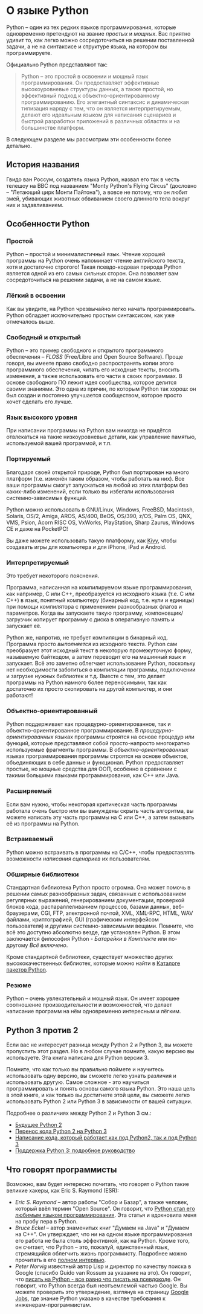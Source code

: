 # О языке Python

Python – один из тех редких языков программирования, которые одновременно претендуют на звание _простых_ и _мощных_. Вас приятно удивит то, как легко можно сосредоточиться на решении поставленной задачи, а не на синтаксисе и структуре языка, на котором вы программируете.

Официально Python представляют так:

> Python – это простой в освоении и мощный язык программирования. Он предоставляет эффективные высокоуровневые структуры данных, а также простой, но эффективный подход к объектно-ориентированному программированию. Его элегантный синтаксис и динамическая типизация наряду с тем, что он является интерпретируемым, делают его идеальным языком для написания сценариев и быстрой разработки приложений в различных областях и на большинстве платформ.

В следующем разделе мы рассмотрим эти особенности более детально.

## История названия

Гвидо ван Россум, создатель языка Python, назвал его так в честь телешоу на BBC под названием "Monty Python's Flying Circus" (дословно – "Летающий цирк Монти Пайтона"), а вовсе не потому, что он любит змей, убивающих животных обвиванием своего длинного тела вокруг них и задавливанием.

## Особенности Python

### Простой

Python – простой и минималистичный язык. Чтение хорошей программы на Python очень напоминает чтение английского текста, хотя и достаточно строгого! Такая псевдо-кодовая природа Python является одной из его самых сильных сторон. Она позволяет вам сосредоточиться на решении задачи, а не на самом языке.

### Лёгкий в освоении

Как вы увидите, на Python чрезвычайно легко начать программировать. Python обладает исключительно простым синтаксисом, как уже отмечалось выше.

### Свободный и открытый

Python – это пример свободного и открытого программного обеспечения – _FLOSS_ (Free/Libre and Open Source Software). Проще говоря, вы имеете право свободно распространять копии этого программного обеспечения, читать его исходные тексты, вносить изменения, а также использовать его части в своих программах. В основе свободного ПО лежит идея сообщества, которое делится своими знаниями. Это одна из причин, по которым Python так хорош: он был создан и постоянно улучшается сообществом, которое просто хочет сделать его лучше.

### Язык высокого уровня

При написании программы на Python вам никогда не придётся отвлекаться на такие низкоуровневые детали, как управление памятью, используемой вашей программой, и т.п.

### Портируемый

Благодаря своей открытой природе, Python был портирован на много платформ (т.е. изменён таким образом, чтобы работать на них). Все ваши программы смогут запускаться на любой из этих платформ без каких-либо изменений, если только вы избегали использования системно-зависимых функций.

Python можно использовать в GNU/Linux, Windows, FreeBSD, Macintosh, Solaris, OS/2, Amiga, AROS, AS/400, BeOS, OS/390, z/OS, Palm OS, QNX, VMS, Psion, Acorn RISC OS, VxWorks, PlayStation, Sharp Zaurus, Windows CE и даже на PocketPC!

Вы даже можете использовать такую платформу, как [Kivy](http://kivy.org), чтобы создавать игры для компьютера _и_ для iPhone, iPad и Android.

### Интерпретируемый

Это требует некоторого пояснения.

Программа, написанная на компилируемом языке программирования, как например, C или C++, преобразуется из исходного языка (т.е. C или C++) в язык, понятный компьютеру (бинарный код, т.е. нули и единицы) при помощи компилятора с применением разнообразных флагов и параметров. Когда вы запускаете такую программу, компоновщик/загрузчик копирует программу с диска в оперативную память и запускает её.

Python же, напротив, не требует компиляции в бинарный код. Программа просто _выполняется_ из исходного текста. Python сам преобразует этот исходный текст в некоторую промежуточную форму, называемую байткодом, а затем переводит его на машинный язык и запускает. Всё это заметно облегчает использование Python, поскольку нет необходимости заботиться о компиляции программы, подключении и загрузке нужных библиотек и т.д. Вместе с тем, это делает программы на Python намного более переносимыми, так как достаточно их просто скопировать на другой компьютер, и они работают!

### Объектно-ориентированный

Python поддерживает как процедурно-ориентированное, так и объектно-ориентированное программирование. В _процедурно-ориентированных_ языках программы строятся на основе процедур или функций, которые представляют собой просто-напросто многократно используемые фрагменты программы. В _объектно-ориентированных_ языках программирования программы строятся на основе объектов, объединяющих в себе данные и функционал. Python предоставляет простые, но мощные средства для ООП, особенно в сравнении с такими большими языками программирования, как C++ или Java.

### Расширяемый

Если вам нужно, чтобы некоторая критическая часть программы работала очень быстро или вы вынуждены скрыть часть алгоритма, вы можете написать эту часть программы на C или C++, а затем вызывать её из программы на Python.

### Встраиваемый

Python можно встраивать в программы на C/C++, чтобы предоставлять возможности _написания сценариев_ их пользователям.

### Обширные библиотеки

Стандартная библиотека Python просто огромна. Она может помочь в решении самых разнообразных задач, связанных с использованием регулярных выражений, генерированием документации, проверкой блоков кода, распараллеливанием процессов, базами данных, веб-браузерами, CGI, FTP, электронной почтой, XML, XML-RPC, HTML, WAV файлами, криптографией, GUI (графическим интерфейсом пользователя) и другими системно-зависимыми вещами. Помните, что всё это доступно абсолютно везде, где установлен Python. В этом заключается философия Python - _Батарейки в Комплекте_ или по-другому _Всё включено_.

Кроме стандартной библиотеки, существует множество других высококачественных библиотек, которые можно найти в [Каталоге пакетов Python](http://pypi.python.org/pypi).

### Резюме

Python – очень увлекательный и мощный язык. Он имеет хорошее соотношение производительности и возможностей, что делает написание программ на нём одновременно интересным и лёгким.

## Python 3 против 2

Если вас не интересует разница между Python 2 и Python 3, вы можете пропустить этот раздел. Но в любом случае помните, какую версию вы используете. Эта книга написана для Python версии 3.

Помните, что как только вы правильно поймете и научитесь использовать одну версию, вы сможете легко узнать различия и использовать другую. Самое сложное - это научиться программировать и понять основы самого языка Python. Это наша цель в этой книге, и как только вы достигнете этой цели, вы сможете легко использовать Python 2 или Python 3 в зависимости от вашей ситуации.

Подробнее о различиях между Python 2 и Python 3 см.:

- [Будущее Python 2](http://lwn.net/Articles/547191/)
- [Перенос кода Python 2 на Python 3](https://docs.python.org/3/howto/pyporting.html)
- [Написание кода, который работает как под Python2, так и под Python 3](https://wiki.python.org/moin/PortingToPy3k/BilingualQuickRef)
- [Поддержка Python 3: подробное руководство](http://python3porting.com)

## Что говорят программисты

Возможно, вам будет интересно почитать, что говорят о Python такие великие хакеры, как Eric S. Raymond (ESR):

- _Eric S. Raymond_ – автор работы "Собор и Базар", а также человек, который ввёл термин "Open Source". Он говорит, что [Python стал его любимым языком программирования](http://www.python.org/about/success/esr/). Эта статья и вдохновила меня на пробу пера в Python.
- _Bruce Eckel_ – автор знаменитых книг "Думаем на Java" и "Думаем на С++". Он утверждает, что ни на одном языке программирования его работа не была столь эффективной, как на Python. Кроме того, он считает, что Python – это, пожалуй, единственный язык, стремящийся облегчить жизнь программисту. Подробнее можно прочитать в его [полном интервью](http://www.artima.com/intv/aboutme.html).
- _Peter Norvig_ известный автор Lisp и директор по качеству поиска в Google (спасибо Guido van Rossum за указание на это). Он говорит, что [писать на Python - все равно что писать на псевдокоде](https://news.ycombinator.com/item?id=1803815). Он говорит, что Python всегда был неотъемлемой частью Google. Вы можете проверить это утверждение, взглянув на страницу [Google Jobs](http://www.google.com/jobs/index.html), где знание Python указано в качестве требования к инженерам-программистам.
